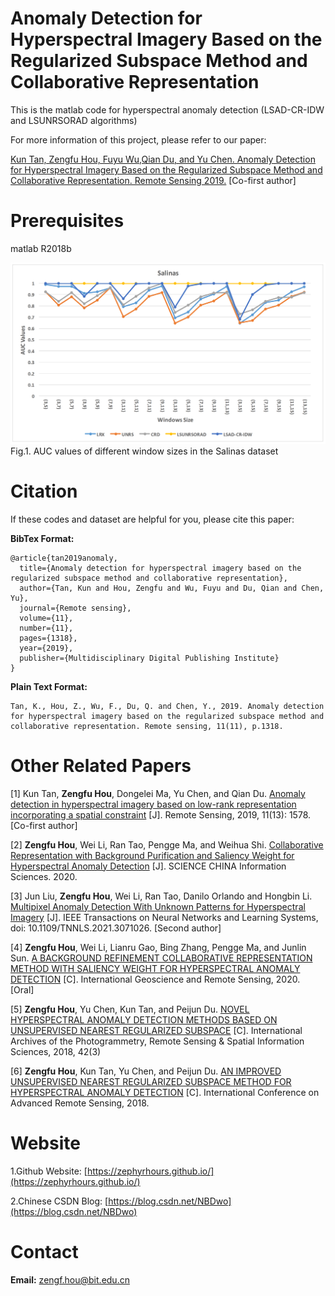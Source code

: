 # Anomaly Detection for Hyperspectral Imagery Based on the Regularized Subspace Method and Collaborative Representation
This is the matlab code for hyperspectral anomaly detection (LSAD-CR-IDW and LSUNRSORAD algorithms)

For more information of this project, please refer to our paper: 

[Kun Tan, Zengfu Hou, Fuyu Wu,Qian Du, and Yu Chen. Anomaly Detection for Hyperspectral Imagery Based on the Regularized Subspace Method and Collaborative Representation. Remote Sensing 2019.](https://www.mdpi.com/2072-4292/11/11/1318) [Co-first author]

# Prerequisites
matlab R2018b


<img src="WinSize_Salinas.png" alt="WinSize_Salinas">
Fig.1. AUC values of different window sizes in the Salinas dataset



# Citation
If these codes and dataset are helpful for you, please cite this paper:


**BibTex Format:**<br />
```
@article{tan2019anomaly,
  title={Anomaly detection for hyperspectral imagery based on the regularized subspace method and collaborative representation},
  author={Tan, Kun and Hou, Zengfu and Wu, Fuyu and Du, Qian and Chen, Yu},
  journal={Remote sensing},
  volume={11},
  number={11},
  pages={1318},
  year={2019},
  publisher={Multidisciplinary Digital Publishing Institute}
}
```

**Plain Text Format:**<br />
```
Tan, K., Hou, Z., Wu, F., Du, Q. and Chen, Y., 2019. Anomaly detection for hyperspectral imagery based on the regularized subspace method and collaborative representation. Remote sensing, 11(11), p.1318.
```

# Other Related Papers
[1] Kun Tan, **Zengfu Hou**, Dongelei Ma, Yu Chen, and Qian Du. [Anomaly detection in hyperspectral imagery based on low-rank representation incorporating a spatial constraint](https://www.mdpi.com/2072-4292/11/13/1578) [J]. Remote Sensing, 2019, 11(13): 1578. [Co-first author]

[2] **Zengfu Hou**, Wei Li, Ran Tao, Pengge Ma, and Weihua Shi. [Collaborative Representation with Background Purification and Saliency Weight for Hyperspectral Anomaly Detection](https://engine.scichina.com/publisher/scp/journal/SCIS/doi/10.1007/s11432-020-2915-2?slug=abstract) [J]. SCIENCE CHINA Information Sciences. 2020.

[3] Jun Liu, **Zengfu Hou**, Wei Li, Ran Tao, Danilo Orlando and Hongbin Li. [Multipixel Anomaly Detection With Unknown Patterns for Hyperspectral Imagery](https://ieeexplore.ieee.org/abstract/document/9404853) [J]. IEEE Transactions on Neural Networks and Learning Systems, doi: 10.1109/TNNLS.2021.3071026. [Second author]

[4] **Zengfu Hou**, Wei Li, Lianru Gao, Bing Zhang, Pengge Ma, and Junlin Sun. [A BACKGROUND REFINEMENT COLLABORATIVE REPRESENTATION METHOD WITH SALIENCY WEIGHT FOR HYPERSPECTRAL ANOMALY DETECTION](https://ieeexplore.ieee.org/abstract/document/9324521) [C]. International Geoscience and Remote Sensing, 2020. [Oral]

[5] **Zengfu Hou**, Yu Chen, Kun Tan, and Peijun Du. [NOVEL HYPERSPECTRAL ANOMALY DETECTION METHODS BASED ON UNSUPERVISED NEAREST REGULARIZED SUBSPACE](https://pdfs.semanticscholar.org/43ba/4ca04679165d72e9f3fd3a9b1346437b81f9.pdf) [C]. International Archives of the Photogrammetry, Remote Sensing & Spatial Information Sciences, 2018, 42(3)

[6] **Zengfu Hou**, Kun Tan, Yu Chen, and Peijun Du. [AN IMPROVED UNSUPERVISED NEAREST REGULARIZED SUBSPACE METHOD FOR HYPERSPECTRAL ANOMALY DETECTION](https://drive.google.com/file/d/1g3KkwsN2Q8pk7aMZEKGRdfoGEEcOTTRp/view) [C]. International Conference on Advanced Remote Sensing, 2018.


# Website
1.Github Website: [https://zephyrhours.github.io/](https://zephyrhours.github.io/)

2.Chinese CSDN Blog: [https://blog.csdn.net/NBDwo](https://blog.csdn.net/NBDwo)

# Contact
**Email:** zengf.hou@bit.edu.cn
